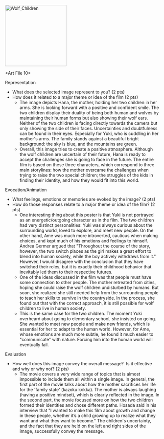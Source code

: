 <img src="Wolf_Children.jpeg" alt=Wolf_Children height="200"/>

\<Art File 10\>

Representation
-   What does the selected image represent to you? (2 pts)
-   How does it related to a major theme or idea of the film (2 pts)
	- The image depicts Hana, the mother, holding her two children in her arms. She is looking forward with a positive and confident smile. The two children display their duality of being both human and wolves by maintaining their human forms but also showing their wolf ears. Neither of the two children is facing directly towards the camera but only showing the side of their faces. Uncertainties and doubtfulness can be found in their eyes. Especially for Yuki, who is cuddling in her mother's arms. The family stands against a beautiful bright background: the sky is blue, and the mountains are green.
	- Overall, this image tries to create a positive atmosphere. Although the wolf children are uncertain of their future, Hana is ready to accept the challenges she is going to face in the future. The entire film is based on these three characters, which correspond to three main storylines: how the mother overcame the challenges when trying to raise the two special children; the struggles of the kids in finding their identity, and how they would fit into this world.

Evocation/Animation
-   What feelings, emotions or memories are evoked by the image? (2 pts)
-   How do those responses relate to a major theme or idea of the film? (2 pts)
	- One interesting thing about this poster is that Yuki is not portrayed as an energetic/outgoing character as in the film. The two children had very distinct personalities: Yuki was always curious about the surrounding world, loved to explore, and meet new people. On the other hand, Ame was much more introverted, cautious when making choices, and kept much of his emotions and feelings to himself. Andrea Germer argued that "Throughout the course of the story, however, the two switch places as the girl makes a great effort to blend into human society, while the boy actively withdraws from it." However, I would disagree with the conclusion that they have switched their roles, but it is exactly their childhood behavior that inevitably led them to their respective futures.
	- One of the ideas discussed in the film was that people must have some connection to other people. The mother retreated from cities, hoping she could raise the wolf children undisturbed by humans. But soon, she realized she still needed help from the surrounding people to teach her skills to survive in the countryside. In the process, she found out that with the correct approach, it is still possible for wolf children to live in human society.
	- This is the same case for the two children. The moment Yuki overheard about going to elementary school, she insisted on going. She wanted to meet new people and make new friends, which is essential for her to adapt to the human world. However, for Ame, whose emotions are much more subtle, he found it much easier to "communicate" with nature. Forcing him into the human world will eventually fail.

Evaluation
-   How well does this image convey the overall message?  Is it effective and why or why not? (2 pts)
	- The movie covers a very wide range of topics that is almost impossible to include them all within a single image. In general, the first part of the movie talks about how the mother sacrifices her life for the 'family state' (kazoku kokka). The mother is always laughing (having a positive mindset), which is clearly reflected in the image. In the second part, the movie focused more on how the two children formed their identities and chose different paths. Hosada said in his interview that "I wanted to make this film about growth and change in these people, whether it’s a child growing up to realize what they want and what they want to become." The children's uncertainty, and the fact that they are held on the left and right sides of the image, successfully convey the message.